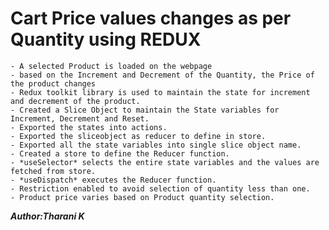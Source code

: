# Cart Price values changes as per Quantity using REDUX

    - A selected Product is loaded on the webpage
    - based on the Increment and Decrement of the Quantity, the Price of the product changes
    - Redux toolkit library is used to maintain the state for increment and decrement of the product.   
    - Created a Slice Object to maintain the State variables for Increment, Decrement and Reset.   
    - Exported the states into actions.   
    - Exported the sliceobject as reducer to define in store.   
    - Exported all the state variables into single slice object name.   
    - Created a store to define the Reducer function.   
    - *useSelector* selects the entire state variables and the values are fetched from store.   
    - *useDispatch* executes the Reducer function.   
    - Restriction enabled to avoid selection of quantity less than one.   
    - Product price varies based on Product quantity selection.   

***Author:Tharani K***